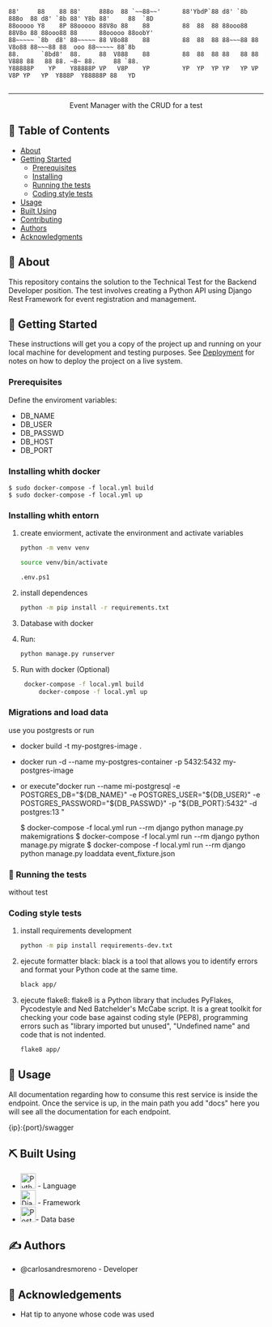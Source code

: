``` d88888b db    db d88888b d8b   db d888888b      .88b  d88.  .d8b.  d8b   db  .d8b.   d888b  d88888b d8888b. 
88'     88    88 88'     888o  88 `~~88~~'      88'YbdP`88 d8' `8b 888o  88 d8' `8b 88' Y8b 88'     88  `8D 
88ooooo Y8    8P 88ooooo 88V8o 88    88         88  88  88 88ooo88 88V8o 88 88ooo88 88      88ooooo 88oobY' 
88~~~~~ `8b  d8' 88~~~~~ 88 V8o88    88         88  88  88 88~~~88 88 V8o88 88~~~88 88  ooo 88~~~~~ 88`8b   
88.      `8bd8'  88.     88  V888    88         88  88  88 88   88 88  V888 88   88 88. ~8~ 88.     88 `88. 
Y88888P    YP    Y88888P VP   V8P    YP         YP  YP  YP YP   YP VP   V8P YP   YP  Y888P  Y88888P 88   YD 
                                                                                                               
```

---

<p align="center"> Event Manager with the CRUD for a test
    <br> 
</p>

## 📝 Table of Contents

- [About](#🧐-about)
- [Getting Started](#🏁-getting-started)
   - [Prerequisites](#prerequisites)
   - [Installing](#installing)
   - [Running the tests](#🔧-running-the-tests)
   - [Coding style tests](#coding-style-tests)
- [Usage](#🎈-usage)
- [Built Using](#⛏️-built-using)
- [Contributing](../CONTRIBUTING.md)
- [Authors](#✍️-authors)
- [Acknowledgments](#🎉-acknowledgements)

      

## 🧐 About

This repository contains the solution to the Technical Test for the Backend Developer position. The test involves creating a Python API using Django Rest Framework for event registration and management.


## 🏁 Getting Started

These instructions will get you a copy of the project up and running on your local machine for development and testing purposes. See [Deployment](#🚀-deployment) for notes on how to deploy the project on a live system.

### Prerequisites

Define the enviroment variables:

- DB_NAME
- DB_USER
- DB_PASSWD
- DB_HOST
- DB_PORT


### Installing whith docker

    $ sudo docker-compose -f local.yml build
    $ sudo docker-compose -f local.yml up

### Installing whith entorn
1. create enviorment, activate the environment and activate variables

      ```bash
      python -m venv venv
      ```

      ```bash
      source venv/bin/activate
      ```

      ```bash
      .env.ps1  
      ```

2. install dependences

      ```bash
      python -m pip install -r requirements.txt 
    
    ```
3. Database with docker



4. Run:

   ```bash
   python manage.py runserver
   ```

5. Run with docker (Optional)
   ```bash
   	docker-compose -f local.yml build
 		docker-compose -f local.yml up
   ```



### Migrations and load data

 use you postgrests or run   
* docker build -t my-postgres-image .
* docker run -d --name my-postgres-container -p 5432:5432 my-postgres-image
* or execute"docker run --name mi-postgresql -e POSTGRES_DB="${DB_NAME}" -e POSTGRES_USER="${DB_USER}" -e POSTGRES_PASSWORD="${DB_PASSWD}" -p "${DB_PORT}:5432" -d postgres:13
"

    $ docker-compose -f local.yml run --rm django python manage.py makemigrations
    $ docker-compose -f local.yml run --rm django python manage.py migrate
    $ docker-compose -f local.yml run --rm django python manage.py loaddata event_fixture.json


### 🔧 Running the tests

without test

### Coding style tests

1. install requirements development

   ```bash
   python -m pip install requirements-dev.txt
   ```

2. ejecute formatter black: black is a tool that allows you to identify errors and format your Python code at the same time.

   ```bash
   black app/
   ```

3. ejecute flake8: flake8 is a Python library that includes PyFlakes, Pycodestyle and Ned Batchelder's McCabe script. It is a great toolkit for checking your code base against coding style (PEP8), programming errors such as "library imported but unused", "Undefined name" and code that is not indented.

   ```bash
   flake8 app/
   ```

## 🎈 Usage

   All documentation regarding how to consume this rest service is inside the endpoint. Once the service is up, in the main path you add "docs" here you will see all the documentation for each endpoint.

   {ip}:{port}/swagger


## ⛏️ Built Using

- <img src="https://cdn.jsdelivr.net/gh/devicons/devicon/icons/python/python-original.svg" title="Python" alt="Python" height="30px"/> - Language
- <img src="https://encrypted-tbn0.gstatic.com/images?q=tbn:ANd9GcT1NFdQkKQJZ81ncbWWIib6CJZtb27fDP5NBpj11_iT6zRMLx-xrnHuM4ydXIawLbDRN3E&usqp=CAU" title="Django" alt="Django" height="30px"/> - Framework
- <img src="https://iconos8.es/icon/38561/postgresql" title="Redis" alt="Postgres" height="30px"/>- Data base

## ✍️ Authors

- @carlosandresmoreno - Developer


## 🎉 Acknowledgements

- Hat tip to anyone whose code was used